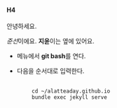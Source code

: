#### H4

안녕하세요.  

*준선*이에요. **지윤**이는 옆에 있어요.



- 메뉴에서 **git bash**를 연다.

- 다음을 순서대로 입력한다.

<pre>
    <code>
        cd ~/alatteaday.github.io  
        bundle exec jekyll serve  
    </code>
</pre>

